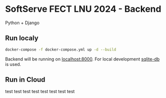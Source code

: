 # SoftServe FECT LNU 2024 - Backend
Python + Django

## Run localy

```sh
docker-compose -f docker-compose.yml up -d --build
```

Backend will be running on [localhost:8000](http://127.0.0.1:8000). For local development [sqlite-db](./db.sqlite3) is used.

## Run in Cloud
test
test
test
test
test
test
test
test
